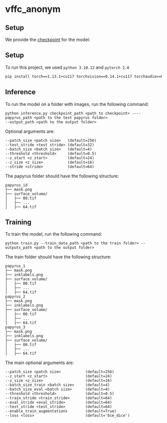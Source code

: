 # vffc_anonym

## Setup
We provide the [checkpoint](https://github.com/aimagelab/vffc_anonym/releases/download/Latest/8eb9.pth) for the model:

## Setup
To run this project, we used `python 3.10.12` and `pytorch 2.0` 
```bash
pip install torch==1.13.1+cu117 torchvision==0.14.1+cu117 torchaudio==0.13.1 --extra-index-url https://download.pytorch.org/whl/cu117
```

## Inference
To run the model on a folder with images, run the following command:
```
python inference.py checkpoint_path <path to checkpoint> ----papyrus_path <path to the test papyrus folder> 
--output_path <path to the output folder> 
```
Optional arguments are:
``` 
--patch_size <patch size>   (default=256)
--test_stride <test stride> (default=32)
--batch_size <batch size>   (default=4)
--threshold <threshold>     (default=0.5)
--z_start <z_start>         (default=24)
--z_size <z_size>           (default=16)
--stride <stride>           (default=64)
```

The papyrus folder should have the following structure:

```
papyrus_id
├── mask.png
├── surface_volume/
│   ├── 00.tif
│   ├── ...
│   ├── 64.tif
```

## Training
To train the model, run the following command:
```
python train.py --train_data_path <path to the train folder> --outputs_path <path to the output folder>
```

The train folder should have the following structure:

```
papyrus_1
├── mask.png
├── inklabels.png
├── surface_volume/
│   ├── 00.tif
│   ├── ...
│   ├── 64.tif
papyrus_2
├── mask.png
├── inklabels.png
├── surface_volume/
│   ├── 00.tif
│   ├── ...
│   ├── 64.tif
papyrus_3
├── mask.png
├── inklabels.png
├── surface_volume/
│   ├── 00.tif
│   ├── ...
│   ├── 64.tif
```

The main optional arguments are:
``` 
--patch_size <patch size>           (default=256)
--z_start <z_start>                 (default=24)
--z_size <z_size>                   (default=16)
--batch_size_train <batch size>     (default=4)
--batch_size_eval <batch size>      (default=4)
--threshold <threshold>             (default=0.5)
--train_stride <train_stride>       (default=64)
--eval_stride <eval_stride>         (default=64)
--test_stride <test_stride>         (default=64)
--enable_train_augmentations        (default=True)
--loss <loss>                       (default='bce_dice')
```




